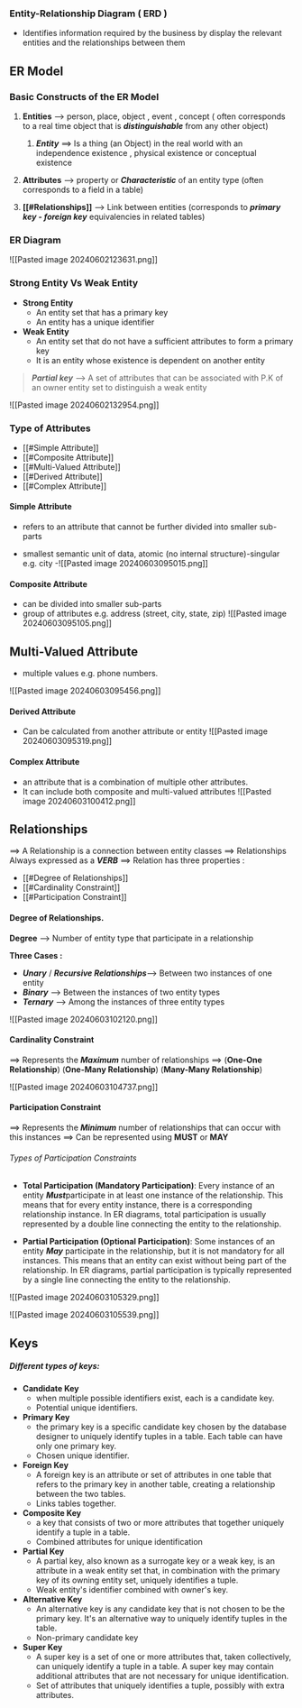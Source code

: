 
### Entity-Relationship Diagram  ( ERD ) 

- Identifies information required by the business by display the relevant entities and the relationships between them


## ER Model

### Basic Constructs of the ER Model

 1. **Entities**  --> person, place, object , event , concept ( often corresponds to a real time object that is ***distinguishable*** from any other object)
	 1. ***Entity*** ==> Is a thing (an Object) in the real world with an independence existence , physical existence or conceptual existence 
	 
 2. **Attributes** --> property or ***Characteristic*** of an entity type (often corresponds to a field in a table)
 3. **[[#Relationships]]** --> Link between entities (corresponds to ***primary key - foreign key*** equivalencies in related tables)


### ER Diagram

![[Pasted image 20240602123631.png]]



### Strong Entity Vs Weak Entity

- **Strong Entity**
	- An entity set that has a primary key
	- An entity has a unique identifier 
- **Weak Entity**
	- An entity set that do not have a sufficient attributes to form a primary key 
	- It is an entity whose existence is dependent on another entity
	
>  ***Partial key*** --> A set of attributes that can be associated with P.K of an owner entity set to distinguish a weak entity 


![[Pasted image 20240602132954.png]]


### Type of Attributes

 - [[#Simple Attribute]] 
 - [[#Composite Attribute]]
 - [[#Multi-Valued Attribute]]
 - [[#Derived Attribute]]
 - [[#Complex Attribute]]
 



#### Simple Attribute

- refers to an attribute that cannot be further divided into smaller sub-parts

- smallest semantic unit of data, atomic (no internal structure)-singular e.g. city
-![[Pasted image 20240603095015.png]]

#### Composite Attribute

- can be divided into smaller sub-parts
- group of attributes e.g. address (street, city, state, zip)
![[Pasted image 20240603095105.png]]



## Multi-Valued Attribute
- multiple values e.g. phone numbers.

![[Pasted image 20240603095456.png]]

#### Derived Attribute
- Can be calculated from another attribute or entity 
![[Pasted image 20240603095319.png]]


#### Complex Attribute 
- an attribute that is a combination of multiple other attributes. 
- It can include both composite and multi-valued attributes
![[Pasted image 20240603100412.png]]



## Relationships

==> A Relationship is a connection between entity classes
==> Relationships Always expressed as a ***VERB***
==> Relation has three properties :
- [[#Degree of Relationships]]
- [[#Cardinality Constraint]]
- [[#Participation Constraint]]


#### Degree of Relationships.

**Degree** --> Number of entity type that participate in a relationship 

**Three Cases :**
- ***Unary*** / ***Recursive Relationships***--> Between two instances of one entity 
- ***Binary*** --> Between the instances of two entity types
- ***Ternary*** --> Among the instances of three entity types

![[Pasted image 20240603102120.png]]


#### Cardinality Constraint

==> Represents the ***Maximum*** number of relationships
==> (**One-One Relationship**) (**One-Many Relationship**) (**Many-Many Relationship**)

![[Pasted image 20240603104737.png]]


#### Participation Constraint

==> Represents the ***Minimum*** number of relationships that can occur with this instances
==> Can be represented using **MUST** or **MAY**
###### Types of Participation Constraints

- **Total Participation (Mandatory Participation)**: Every instance of an entity ***Must***participate in at least one instance of the relationship. This means that for every entity instance, there is a corresponding relationship instance. In ER diagrams, total participation is usually represented by a double line connecting the entity to the relationship.

- **Partial Participation (Optional Participation)**: Some instances of an entity ***May*** participate in the relationship, but it is not mandatory for all instances. This means that an entity can exist without being part of the relationship. In ER diagrams, partial participation is typically represented by a single line connecting the entity to the relationship.

![[Pasted image 20240603105329.png]]

![[Pasted image 20240603105539.png]]




## Keys
##### Different types of keys:
 - **Candidate Key** 
	 - when multiple possible identifiers exist, each is a candidate key.
	 - Potential unique identifiers.
 - **Primary Key**
	 - the primary key is a specific candidate key chosen by the database designer to uniquely identify tuples in a table. Each table can have only one primary key.
	 - Chosen unique identifier.
 - **Foreign Key**
	 - A foreign key is an attribute or set of attributes in one table that refers to the primary key in another table, creating a relationship between the two tables.
	 - Links tables together.
 - **Composite Key** 
	 - a key that consists of two or more attributes that together uniquely identify a tuple in a table.
	 - Combined attributes for unique identification
 - **Partial Key**
	 - A partial key, also known as a surrogate key or a weak key, is an attribute in a weak entity set that, in combination with the primary key of its owning entity set, uniquely identifies a tuple.
	 - Weak entity's identifier combined with owner's key.
 - **Alternative Key**
	 - An alternative key is any candidate key that is not chosen to be the primary key. It's an alternative way to uniquely identify tuples in the table.
	 - Non-primary candidate key
 - **Super Key**
	 - A super key is a set of one or more attributes that, taken collectively, can uniquely identify a tuple in a table. A super key may contain additional attributes that are not necessary for unique identification.
	 - Set of attributes that uniquely identifies a tuple, possibly with extra attributes.


